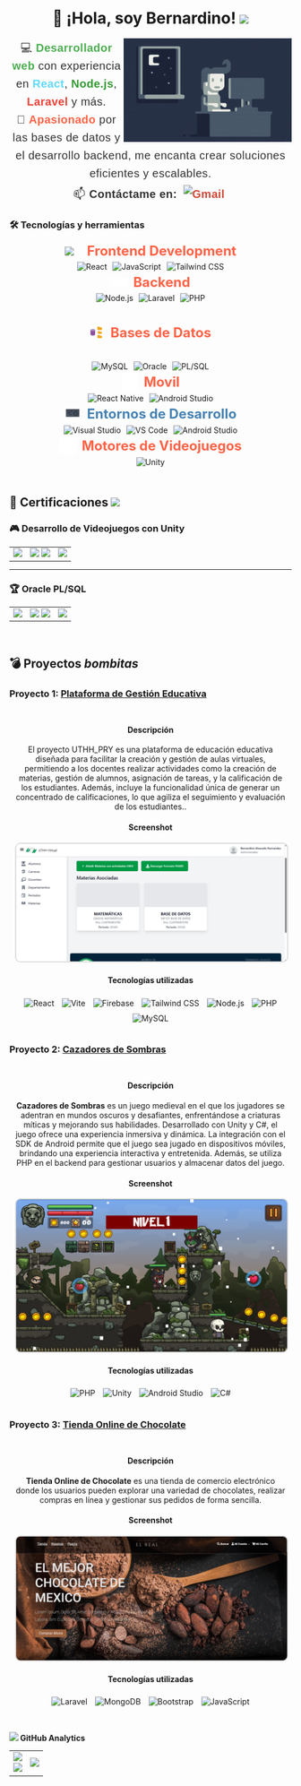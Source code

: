 <!-- Título principal con estilo llamativo -->
<h1 align="center"><b>🚀 ¡Hola, soy Bernardino! </b><img src="https://media.giphy.com/media/hvRJCLFzcasrR4ia7z/giphy.gif" width="35"></h1>

<img align="right" width=300px alt="Unicorn" src="https://raw.githubusercontent.com/AVS1508/AVS1508/master/assets/Night-Coding.gif" />

<!-- Sección principal con tabla -->
<p style="font-family: 'Arial', sans-serif; font-size: 20px; text-align: center; color: #333; line-height: 1.6; letter-spacing: 0.5px;">
  💻 <span style="font-weight: bold; color: #4CAF50;">Desarrollador web</span> con experiencia en 
  <span style="color: #61DAFB; font-weight: bold;">React</span>, 
  <span style="color: #339933; font-weight: bold;">Node.js</span>, 
  <span style="color: #EF4135; font-weight: bold;">Laravel</span> y más.<br>
  🚀 <span style="color: #FF6347; font-weight: bold;">Apasionado</span> por las bases de datos y el desarrollo backend, me encanta crear soluciones eficientes y escalables.<br>
  📫 <span style="font-weight: bold;">Contáctame en:</span> 
  <a href="mailto:bernardinoalvaradohernandez@gmail.com" style="text-decoration: none; color: #D14836; font-weight: bold;">
    <img src="https://img.shields.io/badge/Gmail-D14836?style=flat&logo=gmail&logoColor=white" alt="Gmail" style="margin: 5px;"/>
  </a>
  <!--<a href="https://www.linkedin.com/in/tuusuario/" style="text-decoration: none; color: #0077B5; font-weight: bold;">LinkedIn</a> | 
  <a href="https://twitter.com/tuusuario" style="text-decoration: none; color: #1DA1F2; font-weight: bold;">Twitter</a>-->
</p>


<!-- Sección de Tecnologías -->
### 🛠️ Tecnologías y herramientas
<div style="max-width: 700px; margin: auto;">
  <!-- Frontend -->
<div style="display: flex; align-items: center; justify-content: center; gap: 10px;">
  <img  align="left" src="https://github.com/7oSkaaa/7oSkaaa/blob/main/Images/Front_End.gif?raw=true" width="30">
  <h4 style="font-size: 24px; font-weight: bold; color: #FF6347; margin: 0;">Frontend Development</h4>
</div>

  <div style="display: flex; flex-wrap: wrap; justify-content: center;">
    <img src="https://img.shields.io/badge/-React-61DAFB?style=flat&logo=React&logoColor=white" alt="React" style="margin: 5px;"/>
    <img src="https://img.shields.io/badge/-JavaScript-F7DF1E?style=flat&logo=JavaScript&logoColor=white" alt="JavaScript" style="margin: 5px;"/>
    <img src="https://img.shields.io/badge/-Tailwind%20CSS-38B2AC?style=flat&logo=Tailwind%20CSS&logoColor=white" alt="Tailwind CSS" style="margin: 5px;"/>
  </div>

  <!-- Backend -->
  <div style="display: flex; align-items: center; justify-content: center; gap: 10px;">
    <img  align="left" src="https://github.com/BERCHNARD10/BERCHNARD10/blob/main/backend.gif" width="30">
    <h4 style="font-size: 24px; font-weight: bold; color: #FF6347; margin: 0;">Backend</h4>
  </div>
  <div style="display: flex; flex-wrap: wrap; justify-content: center;">
    <img src="https://img.shields.io/badge/-Node.js-339933?style=flat&logo=node.js&logoColor=white" alt="Node.js" style="margin: 5px;"/>
    <img src="https://img.shields.io/badge/-Laravel-EF4135?style=flat&logo=Laravel&logoColor=white" alt="Laravel" style="margin: 5px;"/>
    <img src="https://img.shields.io/badge/-PHP-777BB4?style=flat&logo=PHP&logoColor=white" alt="PHP" style="margin: 5px;"/>
  </div>

  <!-- Bases de Datos -->
  <div style="display: flex; align-items: center; justify-content: center; gap: 10px;">
    <img align="left" src="https://github.com/BERCHNARD10/BERCHNARD10/blob/main/database.gif" width="22">
    <h4 style="font-size: 24px; font-weight: bold; color: #FF6347; margin-left: 5px;"> Bases de Datos</h4>
  </div>
  <div style="display: flex; flex-wrap: wrap; justify-content: center;">
    <img src="https://img.shields.io/badge/-MySQL-4479A1?style=flat&logo=MySQL&logoColor=white" alt="MySQL" style="margin: 5px;"/>
    <img src="https://img.shields.io/badge/-Oracle-F80000?style=flat&logo=Oracle&logoColor=white" alt="Oracle" style="margin: 5px;"/>
    <img src="https://img.shields.io/badge/-PL%2FSQL-F80000?style=flat&logo=Oracle&logoColor=white" alt="PL/SQL" style="margin: 5px;"/>
  </div>

  <!-- Móvil -->
  <div style="display: flex; align-items: center; justify-content: center; gap: 10px;">
    <img  align="left" src="https://github.com/BERCHNARD10/BERCHNARD10/blob/main/movil.gif" width="30">
    <h4 style="font-size: 24px; font-weight: bold; color: #FF6347; margin: 0;">Movil</h4>
  </div>
  <div style="display: flex; flex-wrap: wrap; justify-content: center;">
    <img src="https://img.shields.io/badge/-React%20Native-61DAFB?style=flat&logo=React%20Native&logoColor=white" alt="React Native" style="margin: 5px;"/>
    <img src="https://img.shields.io/badge/-Android%20Studio-3DDC84?style=flat&logo=Android%20Studio&logoColor=white" alt="Android Studio" style="margin: 5px;"/>
  </div>

  <div style="display: flex; align-items: center; justify-content: center; gap: 10px;">
    <img align="left" src="https://github.com/BERCHNARD10/BERCHNARD10/blob/main/code.gif" width="30">
    <h4 style="font-size: 24px; font-weight: bold; color: #4682B4; margin: 0;">Entornos de Desarrollo</h4>
  </div>
  <div style="display: flex; flex-wrap: wrap; justify-content: center;">
    <img src="https://img.shields.io/badge/-Visual%20Studio-5C2D91?style=flat&logo=Visual-Studio&logoColor=white" alt="Visual Studio" style="margin: 5px;"/>
    <img src="https://img.shields.io/badge/-Visual%20Studio%20Code-007ACC?style=flat&logo=Visual-Studio-Code&logoColor=white" alt="VS Code" style="margin: 5px;"/>
    <img src="https://img.shields.io/badge/-Android%20Studio-3DDC84?style=flat&logo=Android-Studio&logoColor=white" alt="Android Studio" style="margin: 5px;"/>
  </div>

  <!-- Otros -->
  <div style="display: flex; align-items: center; justify-content: center; gap: 10px;">
    <img  align="left" src="https://github.com/BERCHNARD10/BERCHNARD10/blob/main/game.gif" width="30">
    <h4 style="font-size: 24px; font-weight: bold; color: #FF6347; margin: 0;">Motores de Videojuegos</h4>
  </div>
  <div style="display: flex; flex-wrap: wrap; justify-content: center;">
    <img src="https://img.shields.io/badge/-Unity-000000?style=flat&logo=Unity&logoColor=white" alt="Unity" style="margin: 5px;"/>
  </div>
</div>

<br>

## 📜 Certificaciones <img src="https://media.giphy.com/media/l4FGDAxPQwU5ziGqI/giphy.gif" width="50"/>

### 🎮 Desarrollo de Videojuegos con Unity  
<table>
  <tr>
    <td><img src="https://img.shields.io/badge/Domestika-E74C3C?style=for-the-badge&logo=domestika&logoColor=white"/></td>
    <td><img src="https://img.shields.io/badge/Unity-100000?style=for-the-badge&logo=unity&logoColor=white"/>  
        <img src="https://img.shields.io/badge/C%23-239120?style=for-the-badge&logo=csharp&logoColor=white"/></td>
    <td><a href="https://www.domestika.org/es/certificates/tu-certificado">
      <img src="https://img.shields.io/badge/Ver%20Certificado-blue?style=for-the-badge"/>
    </a></td>
  </tr>
</table>

---

### 🏆 Oracle PL/SQL 
<table>
  <tr>
    <td><img src="https://img.shields.io/badge/Udemy-A435F0?style=for-the-badge&logo=udemy&logoColor=white"/></td>
    <td><img src="https://img.shields.io/badge/Oracle-F80000?style=for-the-badge&logo=oracle&logoColor=white"/>  
        <img src="https://img.shields.io/badge/SQL-4479A1?style=for-the-badge&logo=sql&logoColor=white"/></td>
    <td><a href="https://www.udemy.com/certificate/tu-certificado/">
      <img src="https://img.shields.io/badge/Ver%20Certificado-blue?style=for-the-badge"/>
    </a></td>
  </tr>
</table>
<br>

<!-- Sección de Proyectos -->
## 💣 Proyectos *bombitas* 

### Proyecto 1: [Plataforma de Gestión Educativa](https://github.com/BERCHNARD10/UTHH_PRY)
  <div style="text-align: center; padding: 10px;">
    <h4>Descripción</h4>
    <p>El proyecto UTHH_PRY es una plataforma de educación educativa diseñada para facilitar la creación y gestión de aulas virtuales, permitiendo a los docentes realizar actividades como la creación de materias, gestión de alumnos, asignación de tareas, y la calificación de los estudiantes. Además, incluye la funcionalidad única de generar un concentrado de calificaciones, lo que agiliza el seguimiento y evaluación de los estudiantes..</p>

  <h4>Screenshot</h4>
  <img src="https://github.com/BERCHNARD10/BERCHNARD10/blob/main/Captura%20de%20pantalla%202025-03-14%20133652.png" alt="Screenshot" style="max-width: 100%; border: 2px solid #ddd; border-radius: 10px;"/>

  <h4>Tecnologías utilizadas</h4>
  <div style="text-align: center;">
    <img src="https://img.shields.io/badge/-React-61DAFB?style=flat&logo=React&logoColor=white" alt="React" style="margin: 5px;"/>
    <img src="https://img.shields.io/badge/-Vite-646CFF?style=flat&logo=Vite&logoColor=white" alt="Vite" style="margin: 5px;"/>
    <img src="https://img.shields.io/badge/-Firebase-FFCA28?style=flat&logo=Firebase&logoColor=white" alt="Firebase" style="margin: 5px;"/>
    <img src="https://img.shields.io/badge/-Tailwind%20CSS-38B2AC?style=flat&logo=Tailwind%20CSS&logoColor=white" alt="Tailwind CSS" style="margin: 5px;"/>
    <img src="https://img.shields.io/badge/-Node.js-339933?style=flat&logo=node.js&logoColor=white" alt="Node.js" style="margin: 5px;"/>
    <img src="https://img.shields.io/badge/-PHP-777BB4?style=flat&logo=PHP&logoColor=white" alt="PHP" style="margin: 5px;"/>
    <img src="https://img.shields.io/badge/-MySQL-4479A1?style=flat&logo=MySQL&logoColor=white" alt="MySQL" style="margin: 5px;"/>
  </div>
</div>

### Proyecto 2: [Cazadores de Sombras](https://github.com/BERCHNARD10/CazadoresDeSombras)

<div style="text-align: center; padding: 10px;">
  <h4>Descripción</h4>
  <p><strong>Cazadores de Sombras</strong> es un juego medieval en el que los jugadores se adentran en mundos oscuros y desafiantes, enfrentándose a criaturas míticas y mejorando sus habilidades. Desarrollado con Unity y C#, el juego ofrece una experiencia inmersiva y dinámica. La integración con el SDK de Android permite que el juego sea jugado en dispositivos móviles, brindando una experiencia interactiva y entretenida. Además, se utiliza PHP en el backend para gestionar usuarios y almacenar datos del juego.</p>

  <h4>Screenshot</h4>
  <img src="https://github.com/BERCHNARD10/BERCHNARD10/blob/main/Captura%20de%20pantalla%202025-03-14%20131954.png" alt="Screenshot" style="max-width: 100%; border: 2px solid #ddd; border-radius: 10px;"/>

  <h4>Tecnologías utilizadas</h4>
  <div style="text-align: center;">
    <img src="https://img.shields.io/badge/-PHP-777BB4?style=flat&logo=PHP&logoColor=white" alt="PHP" style="margin: 5px;"/>
    <img src="https://img.shields.io/badge/-Unity-000000?style=flat&logo=Unity&logoColor=white" alt="Unity" style="margin: 5px;"/>
    <img src="https://img.shields.io/badge/-Android%20Studio-3DDC84?style=flat&logo=Android%20Studio&logoColor=white" alt="Android Studio" style="margin: 5px;"/>
    <img src="https://img.shields.io/badge/-C%23-239120?style=flat&logo=C%23&logoColor=white" alt="C#" style="margin: 5px;"/>
  </div>
</div>

### Proyecto 3: [Tienda Online de Chocolate](https://github.com/BERCHNARD10/LaravelMarket)

<div style="text-align: center; padding: 10px;">
  <h4>Descripción</h4>
  <p><strong>Tienda Online de Chocolate</strong> es una tienda de comercio electrónico donde los usuarios pueden explorar una variedad de chocolates, realizar compras en línea y gestionar sus pedidos de forma sencilla.</p>

  <h4>Screenshot</h4>
  <img src="https://github.com/BERCHNARD10/BERCHNARD10/blob/main/Captura%20de%20pantalla%202023-03-19%20140914.png" alt="Screenshot" style="max-width: 100%; border: 2px solid #ddd; border-radius: 10px;"/>

  <h4>Tecnologías utilizadas</h4>
  <div style="text-align: center;">
    <img src="https://img.shields.io/badge/-Laravel-F6533A?style=flat&logo=Laravel&logoColor=white" alt="Laravel" style="margin: 5px;"/>
    <img src="https://img.shields.io/badge/-MongoDB-47A248?style=flat&logo=MongoDB&logoColor=white" alt="MongoDB" style="margin: 5px;"/>
    <img src="https://img.shields.io/badge/-Bootstrap-563D7C?style=flat&logo=Bootstrap&logoColor=white" alt="Bootstrap" style="margin: 5px;"/>
    <img src="https://img.shields.io/badge/-JavaScript-F7DF1E?style=flat&logo=JavaScript&logoColor=white" alt="JavaScript" style="margin: 5px;"/>
  </div>
</div>


<br>

<!-- GitHub Analytics -->
<img src="https://media.giphy.com/media/iY8CRBdQXODJSCERIr/giphy.gif" width="35"><b> GitHub Analytics </b>


<table align="center">
  <tr>
    <!-- Primera columna: dos imágenes apiladas -->
    <td align="center">
      <img src="https://github-readme-stats-eight-theta.vercel.app/api?username=BERCHNARD10&show_icons=true&theme=algolia&include_all_commits=true&count_private=true"/>
      <br>
      <img src="https://github-readme-streak-stats.herokuapp.com/?user=BERCHNARD10&theme=algolia&hide_border=false" />
    </td>
    <!-- Segunda columna: imagen única -->
    <td width="50%" align="center">
      <img src="https://github-readme-stats-eight-theta.vercel.app/api/top-langs/?username=BERCHNARD10&layout=compact&langs_count=50&theme=algolia" />
       <!-- <img  align="center"  src="https://github-readme-stats.anuraghazra1.vercel.app/api/top-langs/?username=BERCHNARD10&theme=algolia&hide_border=false&no-bg=true&no-frame=true&langs_count=10"/>-->
    </td>
  </tr>
</table>



